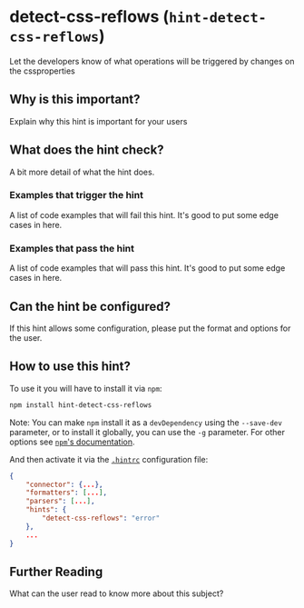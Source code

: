 # detect-css-reflows (`hint-detect-css-reflows`)

Let the developers know of what operations will be triggered by changes
on the cssproperties

## Why is this important?

Explain why this hint is important for your users

## What does the hint check?

A bit more detail of what the hint does.

### Examples that **trigger** the hint

A list of code examples that will fail this hint.
It's good to put some edge cases in here.

### Examples that **pass** the hint

A list of code examples that will pass this hint.
It's good to put some edge cases in here.

## Can the hint be configured?

If this hint allows some configuration, please put the format and
options for the user.

## How to use this hint?

To use it you will have to install it via `npm`:

```bash
npm install hint-detect-css-reflows
```

Note: You can make `npm` install it as a `devDependency` using the `--save-dev`
parameter, or to install it globally, you can use the `-g` parameter. For
other options see
[`npm`'s documentation](https://docs.npmjs.com/cli/install).

And then activate it via the [`.hintrc`][hintrc]
configuration file:

```json
{
    "connector": {...},
    "formatters": [...],
    "parsers": [...],
    "hints": {
        "detect-css-reflows": "error"
    },
    ...
}
```

## Further Reading

What can the user read to know more about this subject?

<!-- Link labels: -->

[hintrc]: https://webhint.io/docs/user-guide/configuring-webhint/summary/
